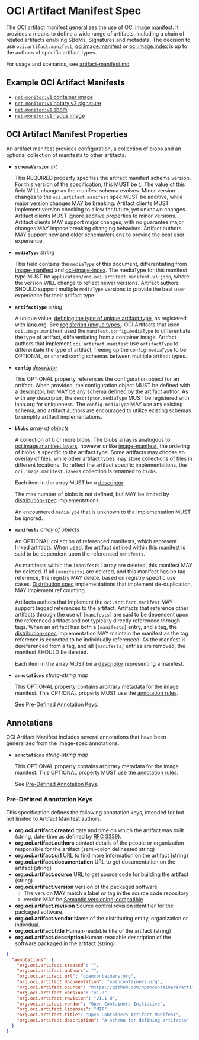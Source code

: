 # OCI Artifact Manifest Spec

The OCI artifact manifest generalizes the use of [OCI image manifest][oci-image-manifest-spec]. It provides a means to define a wide range of artifacts, including a chain of related artifacts enabling SBoMs, Signatures and metadata. The decision to use `oci.artifact.manifest`, [oci.image.manifest][oci-image-manifest-spec] or [oci.image.index][oci-image-index] is up to the authors of specific artifact types.

For usage and scenarios, see [artifact-manifest.md](./artifact-manifest.md)

## Example OCI Artifact Manifests

- [`net-monitor:v1` container image](./artifact-manifest/net-monitor-image.json)
- [`net-monitor:v1` notary v2 signature](./artifact-manifest/net-monitor-image-signature.json)
- [`net-monitor:v1` sbom](./artifact-manifest/net-monitor-image-sbom.json)
- [`net-monitor:v1` nydus image](./artifact-manifest/net-monitor-nydus-image.json)

## OCI Artifact Manifest Properties

An artifact manifest provides configuration, a collection of blobs and an optional collection of manifests to other artifacts.

- **`schemaVersion`** *int*

  This REQUIRED property specifies the artifact manifest schema version.
  For this version of the specification, this MUST be `1`. The value of this field WILL change as the manifest schema evolves. Minor version changes to the `oci.artifact.manifest` spec MUST be additive, while major version changes MAY be breaking. Artifact clients MUST implement version checking to allow for future, yet unknown changes. Artifact clients MUST ignore additive properties to minor versions. Artifact clients MAY support major changes, with no guarantee major changes MAY impose breaking changing behaviors. Artifact authors MAY support new and older schemaVersions to provide the best user experience.

- **`mediaType`** *string*

  This field contains the `mediaType` of this document, differentiating from [image-manifest][oci-image-manifest-spec] and [oci-image-index]. The mediaType for this manifest type MUST be `application/vnd.oci.artifact.manifest.v1+json`, where the version WILL change to reflect newer versions. Artifact authors SHOULD support multiple `mediaType` versions to provide the best user experience for their artifact type.

- **`artifactType`** *string*

  A unique value, [defining the type of unique artifact type][artifact-type], as registered with iana.org. See [registering unique types.][registering-iana]. OCI Artifacts that used `oci.image.manifest` used the `manifest.config.mediaType` to differentiate the type of artifact, differentiating from a container image. Artifact authors that implement `oci.artifact.manifest` use `artifactType` to differentiate the type of artifact, freeing up the `config.mediaType` to be OPTIONAL, or shared config schemas between multiple artifact types.

- **`config`** *[descriptor](descriptor.md)*

    This OPTIONAL property references the configuration object for an artifact. When provided, the configuration object MUST be defined with a [descriptor][descriptor], but MAY be any schema defined by the artifact author. As with any descriptor, the `descriptor.mediaType` MUST be registered with iana.org for uniqueness. The `config.mediaType` MAY use any existing schema, and artifact authors are encouraged to utilize existing schemas to simplify artifact implementations.

- **`blobs`** *array of objects*

    A collection of 0 or more blobs. The blobs array is analogous to [oci.image.manifest layers][oci-image-manifest-spec-layers], however unlike [image-manifest][oci-image-manifest-spec], the ordering of blobs is specific to the artifact type. Some artifacts may choose an overlay of files, while other artifact types may store collections of files in different locations. To reflect the artifact specific implementations, the `oci.image.manifest.layers` collection is renamed to `blobs`.

    Each item in the array MUST be a [descriptor][descriptor].

    The max number of blobs is not defined, but MAY be limited by [distribution-spec][oci-distribution-spec] implementations.

    An encountered `mediaType` that is unknown to the implementation MUST be ignored.

- **`manifests`** *array of objects*

   An OPTIONAL collection of referenced manifests, which represent linked artifacts. When used, the artifact defined within this manifest is said to be dependent upon the referenced `manifests`.

   As manifests within the `[manifests]` array are deleted, this manifest MAY be deleted. If all `[manifests]` are deleted, and this manifest has no tag reference, the registry MAY delete, based on registry specific use cases. [Distribution spec][oci-distribution-spec] implementations that implement de-duplication, MAY implement ref counting.

   Artifacts authors that implement the `oci.artifact.manifest` MAY support tagged references to the artifact. Artifacts that reference other artifacts through the use of `[manifests]` are said to be dependent upon the referenced artifact and not typically directly referenced through tags. When an artifact has both a `[manifests]` entry, and a tag, the [distribution-spec][oci-distribution-spec] implementation MAY maintain the manifest as the tag reference is expected to be individually referenced. As the manifest is dereferenced from a tag, and all `[manifests]` entries are removed, the manifest SHOULD be deleted.

    Each item in the array MUST be a [descriptor][descriptor] representing a manifest.

- **`annotations`** *string-string map*

    This OPTIONAL property contains arbitrary metadata for the image manifest.
    This OPTIONAL property MUST use the [annotation rules](annotations.md#rules).

    See [Pre-Defined Annotation Keys](annotations.md#pre-defined-annotation-keys).

## Annotations

OCI Artifact Manifest includes several annotations that have been generalized from the image-spec annotations.

- **`annotations`** *string-string map*

    This OPTIONAL property contains arbitrary metadata for the image manifest.
    This OPTIONAL property MUST use the [annotation rules](annotations.md#rules).

    See [Pre-Defined Annotation Keys](annotations.md#pre-defined-annotation-keys).

### Pre-Defined Annotation Keys

This specification defines the following annotation keys, intended for but not limited to  Artifact Manifest authors:

- **org.oci.artifact.created** date and time on which the artifact was built (string, date-time as defined by [RFC 3339](https://tools.ietf.org/html/rfc3339#section-5.6)).
- **org.oci.artifact.authors** contact details of the people or organization responsible for the artifact (semi-colon delineated string)
- **org.oci.artifact.url** URL to find more information on the artifact (string)
- **org.oci.artifact.documentation** URL to get documentation on the artifact (string)
- **org.oci.artifact.source** URL to get source code for building the artifact (string)
- **org.oci.artifact.version** version of the packaged software
  - The version MAY match a label or tag in the source code repository
  - version MAY be [Semantic versioning-compatible](http://semver.org/)
- **org.oci.artifact.revision** Source control revision identifier for the packaged software.
- **org.oci.artifact.vendor** Name of the distributing entity, organization or individual.
- **org.oci.artifact.title** Human-readable title of the artifact (string)
- **org.oci.artifact.description** Human-readable description of the software packaged in the artifact (string)

```json
{
  "annotations": {
    "org.oci.artifact.created": "",
    "org.oci.artifact.authors": "",
    "org.oci.artifact.url": "opencontainers.org",
    "org.oci.artifact.documentation": "opencontainers.org",
    "org.oci.artifact.source": "https://github.com/opencontainers/artifacts",
    "org.oci.artifact.version": "v1.0",
    "org.oci.artifact.revision": "v1.1.0",
    "org.oci.artifact.vendor": "Open Containers Initiative",
    "org.oci.artifact.licenses": "MIT",
    "org.oci.artifact.title": "Open Containers Artifact Manifest",
    "org.oci.artifact.description": "A schema for defining artifacts"
  }
}
```

[oci-image-manifest-spec]:         https://github.com/opencontainers/image-spec/blob/master/manifest.md
[oci-image-manifest-spec-layers]:  https://github.com/opencontainers/image-spec/blob/master/manifest.md#image-manifest-property-descriptions
[oci-image-index]:                 https://github.com/opencontainers/image-spec/blob/master/image-index.md
[oci-distribution-spec]:           https://github.com/opencontainers/distribution-spec
[media-type]:                      https://github.com/opencontainers/image-spec/blob/master/media-types.md
[artifact-type]:                   https://github.com/opencontainers/artifacts/blob/master/artifact-authors.md#defining-a-unique-artifact-type
[registering-iana]:                ./artifact-authors.md#registering-unique-types-with-iana
[descriptor]:                      https://github.com/opencontainers/image-spec/blob/master/descriptor.md
